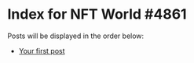 # Index for NFT World #4861
Posts will be displayed in the order below:

- [Your first post](./001-first.md)

